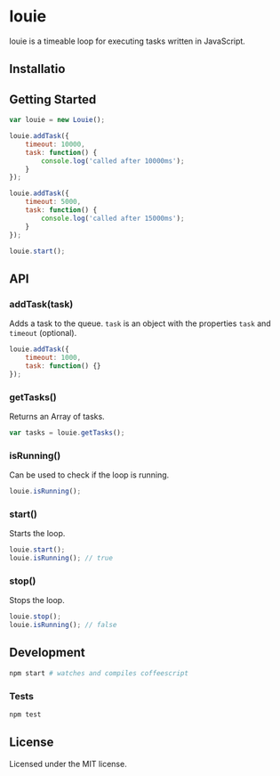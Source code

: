 # louie

louie is a timeable loop for executing tasks written in JavaScript.

## Installatio

## Getting Started
```JavaScript
var louie = new Louie();

louie.addTask({
    timeout: 10000,
    task: function() {
        console.log('called after 10000ms');
    }
});

louie.addTask({
    timeout: 5000,
    task: function() {
        console.log('called after 15000ms');
    }
});

louie.start();
```

## API

### addTask(task)
Adds a task to the queue. ```task``` is an object with the properties ```task``` and ```timeout``` (optional).
```JavaScript
louie.addTask({
    timeout: 1000,
    task: function() {}
});
```

### getTasks()
Returns an Array of tasks.
```JavaScript
var tasks = louie.getTasks();
```

### isRunning()
Can be used to check if the loop is running.
```JavaScript
louie.isRunning();
```

### start()
Starts the loop.
```JavaScript
louie.start();
louie.isRunning(); // true
```

### stop()
Stops the loop.
```JavaScript
louie.stop();
louie.isRunning(); // false
```

## Development

```bash
npm start # watches and compiles coffeescript
```

### Tests
```bash
npm test
```

## License
Licensed under the MIT license.
